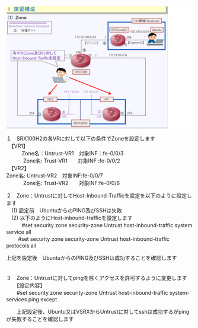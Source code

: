![Diagram](./images/Zone-1.jpg)<br>


１　SRX100H2の各VRに対して以下の条件でZoneを設定します<br>
　【VR1】<br>
　　　Zone名：Untrust-VR1　対象INF：fe-0/0/3<br>　　　
      Zone名:  Trust-VR1　　対象INF :fe-0/0/2<br>
　【VR2】<br>
      Zone名: Untrust-VR2　対象INF:fe-0/0/7<br>　　　
      Zone名: Trust-VR2　　対象INF:fe-0/0/6<br>

２　Zone：Untrustに対してHost-Inbound-Trafficを設定を以下のように設定します<br>
　(1) 設定前　UbuntuからのPING及びSSHは失敗<br>
　(2) 以下のようにHost-inbound-trafficを設定します<br>
 　　　#set security zone security-zone Untrust host-inbound-traffic system service all<br>
  　　 #set security zone security-zone Untrust host-inbound-traffic protocols all<br>
   
   上記を設定後　UbuntuからのPING及びSSHは成功することを確認します<br>
　

３　Zone：Untrustに対してpingを除くアクセスを許可するように変更します<br>
　　【設定内容】<br>
 　　#set security zone security-zone Untrust host-inbound-traffic system-services ping except<br>
   
　　上記設定後、Ubuntu又はVSRXからUntrustに対してsshは成功するがpingが失敗することを確認します<br>　　　

